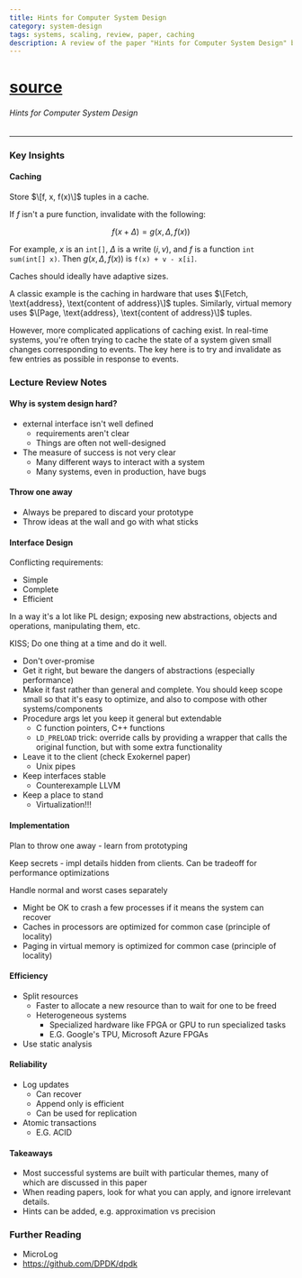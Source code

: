 ```yaml
---
title: Hints for Computer System Design
category: system-design
tags: systems, scaling, review, paper, caching
description: A review of the paper "Hints for Computer System Design" by Butler Lampson.
---
```



# [source](https://www.microsoft.com/en-us/research/wp-content/uploads/2016/02/acrobat-17.pdf)

###### Hints for Computer System Design

---

### Key Insights

#### Caching

Store $\[f, x, f(x)\]$ tuples in a cache.

If $f$ isn't a pure function, invalidate with the following:

$$
f(x + \Delta) = g(x, \Delta, f(x))
$$

For example, $x$ is an `int[]`, $\Delta$ is a write $(i, v)$, and $f$ is a function `int sum(int[] x)`. Then $g(x, \Delta, f(x))$ is `f(x) + v - x[i]`.

Caches should ideally have adaptive sizes.

A classic example is the caching in hardware that uses $\[Fetch, \text{address}, \text{content of address}\]$ tuples. Similarly, virtual memory uses $\[Page, \text{address}, \text{content of address}\]$ tuples.

However, more complicated applications of caching exist. In real-time systems, you're often trying to cache the state of a system given small changes corresponding to events. The key here is to try and invalidate as few entries as possible in response to events.


### Lecture Review Notes

#### Why is system design hard?

- external interface isn't well defined 
    - requirements aren't clear
    - Things are often not well-designed
- The measure of success is not very clear
    - Many different ways to interact with a system
    - Many systems, even in production, have bugs

#### Throw one away

- Always be prepared to discard your prototype
- Throw ideas at the wall and go with what sticks

#### Interface Design

Conflicting requirements:
- Simple
- Complete
- Efficient

In a way it's a lot like PL design; exposing new abstractions, objects and operations, manipulating them, etc.

KISS; Do one thing at a time and do it well.

- Don't over-promise
- Get it right, but beware the dangers of abstractions (especially performance)
- Make it fast rather than general and complete. You should keep scope small so that it's easy to optimize, and also to compose with other systems/components
- Procedure args let you keep it general but extendable
    - C function pointers, C++ functions
    - `LD_PRELOAD` trick: override calls by providing a wrapper that calls the original function, but with some extra functionality
- Leave it to the client (check Exokernel paper)
    - Unix pipes
- Keep interfaces stable
    - Counterexample LLVM
- Keep a place to stand
    - Virtualization!!!

#### Implementation

Plan to throw one away - learn from prototyping

Keep secrets - impl details hidden from clients. Can be tradeoff for performance optimizations

Handle normal and worst cases separately

- Might be OK to crash a few processes if it means the system can recover
- Caches in processors are optimized for common case (principle of locality)
- Paging in virtual memory is optimized for common case (principle of locality)

#### Efficiency

- Split resources
    - Faster to allocate a new resource than to wait for one to be freed
    - Heterogeneous systems
        - Specialized hardware like FPGA or GPU to run specialized tasks 
        - E.G. Google's TPU, Microsoft Azure FPGAs
- Use static analysis

#### Reliability
- Log updates
    - Can recover
    - Append only is efficient
    - Can be used for replication
- Atomic transactions
    - E.G. ACID

#### Takeaways

- Most successful systems are built with particular themes, many of which are discussed in this paper
- When reading papers, look for what you can apply, and ignore irrelevant details.
- Hints can be added, e.g. approximation vs precision

### Further Reading

- MicroLog
- https://github.com/DPDK/dpdk
